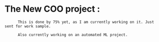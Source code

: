 # The New COO project : 
          This is done by 75% yet, as I am currently working on it. Just sent for work sample.
          
          Also currently working on an automated ML project. 
 
